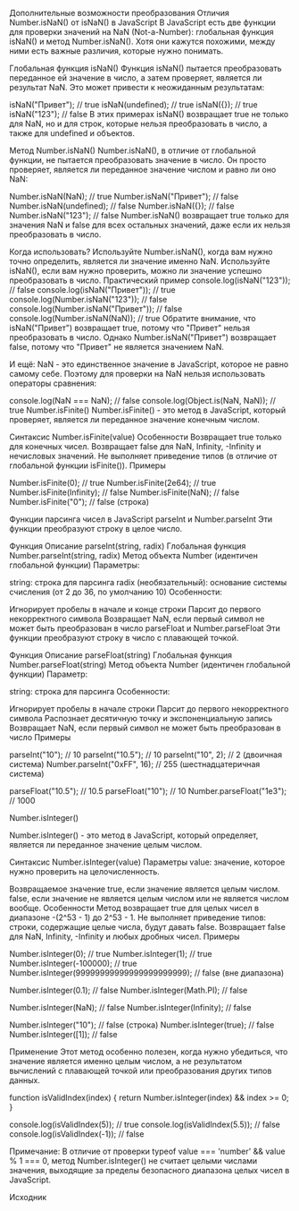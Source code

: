 Дополнительные возможности преобразования
Отличия Number.isNaN() от isNaN() в JavaScript
В JavaScript есть две функции для проверки значений на NaN (Not-a-Number): глобальная функция isNaN() и метод Number.isNaN(). Хотя они кажутся похожими, между ними есть важные различия, которые нужно понимать.

Глобальная функция isNaN()
Функция isNaN() пытается преобразовать переданное ей значение в число, а затем проверяет, является ли результат NaN. Это может привести к неожиданным результатам:

isNaN("Привет"); // true
isNaN(undefined); // true
isNaN({}); // true
isNaN("123"); // false
В этих примерах isNaN() возвращает true не только для NaN, но и для строк, которые нельзя преобразовать в число, а также для undefined и объектов.

Метод Number.isNaN()
Number.isNaN(), в отличие от глобальной функции, не пытается преобразовать значение в число. Он просто проверяет, является ли переданное значение числом и равно ли оно NaN:

Number.isNaN(NaN); // true
Number.isNaN("Привет"); // false
Number.isNaN(undefined); // false
Number.isNaN({}); // false
Number.isNaN("123"); // false
Number.isNaN() возвращает true только для значения NaN и false для всех остальных значений, даже если их нельзя преобразовать в число.

Когда использовать?
Используйте Number.isNaN(), когда вам нужно точно определить, является ли значение именно NaN.
Используйте isNaN(), если вам нужно проверить, можно ли значение успешно преобразовать в число.
Практический пример
console.log(isNaN("123")); // false
console.log(isNaN("Привет")); // true
console.log(Number.isNaN("123")); // false
console.log(Number.isNaN("Привет")); // false
console.log(Number.isNaN(NaN)); // true
Обратите внимание, что isNaN("Привет") возвращает true, потому что "Привет" нельзя преобразовать в число. Однако Number.isNaN("Привет") возвращает false, потому что "Привет" не является значением NaN.

И ещё: NaN - это единственное значение в JavaScript, которое не равно самому себе. Поэтому для проверки на NaN нельзя использовать операторы сравнения:

console.log(NaN === NaN); // false
console.log(Object.is(NaN, NaN)); // true
Number.isFinite()
Number.isFinite() - это метод в JavaScript, который проверяет, является ли переданное значение конечным числом.

Синтаксис
Number.isFinite(value)
Особенности
Возвращает true только для конечных чисел.
Возвращает false для NaN, Infinity, -Infinity и нечисловых значений.
Не выполняет приведение типов (в отличие от глобальной функции isFinite()).
Примеры

Number.isFinite(0); // true
Number.isFinite(2e64); // true
Number.isFinite(Infinity); // false
Number.isFinite(NaN); // false
Number.isFinite("0"); // false (строка)

Функции парсинга чисел в JavaScript
parseInt и Number.parseInt
Эти функции преобразуют строку в целое число.

Функция Описание
parseInt(string, radix) Глобальная функция
Number.parseInt(string, radix) Метод объекта Number (идентичен глобальной функции)
Параметры:

string: строка для парсинга
radix (необязательный): основание системы счисления (от 2 до 36, по умолчанию 10)
Особенности:

Игнорирует пробелы в начале и конце строки
Парсит до первого некорректного символа
Возвращает NaN, если первый символ не может быть преобразован в число
parseFloat и Number.parseFloat
Эти функции преобразуют строку в число с плавающей точкой.

Функция Описание
parseFloat(string) Глобальная функция
Number.parseFloat(string) Метод объекта Number (идентичен глобальной функции)
Параметр:

string: строка для парсинга
Особенности:

Игнорирует пробелы в начале строки
Парсит до первого некорректного символа
Распознает десятичную точку и экспоненциальную запись
Возвращает NaN, если первый символ не может быть преобразован в число
Примеры

parseInt("10"); // 10
parseInt("10.5"); // 10
parseInt("10", 2); // 2 (двоичная система)
Number.parseInt("0xFF", 16); // 255 (шестнадцатеричная система)

parseFloat("10.5"); // 10.5
parseFloat("10"); // 10
Number.parseFloat("1e3"); // 1000

Number.isInteger()

Number.isInteger() - это метод в JavaScript, который определяет, является ли переданное значение целым числом.

Синтаксис
Number.isInteger(value)
Параметры
value: значение, которое нужно проверить на целочисленность.

Возвращаемое значение
true, если значение является целым числом.
false, если значение не является целым числом или не является числом вообще.
Особенности
Метод возвращает true для целых чисел в диапазоне -(2^53 - 1) до 2^53 - 1.
Не выполняет приведение типов: строки, содержащие целые числа, будут давать false.
Возвращает false для NaN, Infinity, -Infinity и любых дробных чисел.
Примеры

Number.isInteger(0); // true
Number.isInteger(1); // true
Number.isInteger(-100000); // true
Number.isInteger(99999999999999999999999); // false (вне диапазона)

Number.isInteger(0.1); // false
Number.isInteger(Math.PI); // false

Number.isInteger(NaN); // false
Number.isInteger(Infinity); // false

Number.isInteger("10"); // false (строка)
Number.isInteger(true); // false
Number.isInteger([1]); // false

Применение
Этот метод особенно полезен, когда нужно убедиться, что значение является именно целым числом, а не результатом вычислений с плавающей точкой или преобразования других типов данных.

function isValidIndex(index) {
return Number.isInteger(index) && index >= 0;
}

console.log(isValidIndex(5)); // true
console.log(isValidIndex(5.5)); // false
console.log(isValidIndex(-1)); // false

Примечание: В отличие от проверки typeof value === 'number' && value % 1 === 0, метод Number.isInteger() не считает целыми числами значения, выходящие за пределы безопасного диапазона целых чисел в JavaScript.

Исходник
